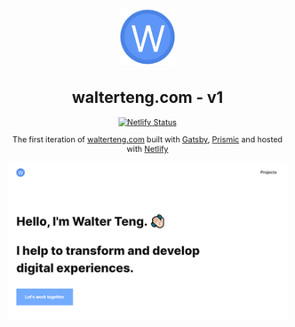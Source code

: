 <div align="center">
  <img alt="Logo" src="https://raw.githubusercontent.com/davzoku/personal-website-v1/main/src/images/icon.png" width="100" />
</div>

<h1 align="center">
  walterteng.com - v1
</h1>

<p align="center">
  <a href="https://app.netlify.com/sites/walterteng/deploys" target="_blank">
    <img src="https://api.netlify.com/api/v1/badges/7b849e6e-1f4d-453a-86aa-e3a1f386c8fa/deploy-status" alt="Netlify Status" />
  </a>
</p>

<p align="center">
  The first iteration of <a href="https://walterteng.com" target="_blank">walterteng.com</a> built with <a href="https://www.gatsbyjs.org/" target="_blank">Gatsby</a>, <a href="https://prismic.io/" target="_blank">Prismic</a> and hosted with <a href="https://www.netlify.com/" target="_blank">Netlify</a>
</p>

<div align="center">
  <img alt="demo" src="https://raw.githubusercontent.com/davzoku/personal-website-v1/main/static/og.png" />
</div>
